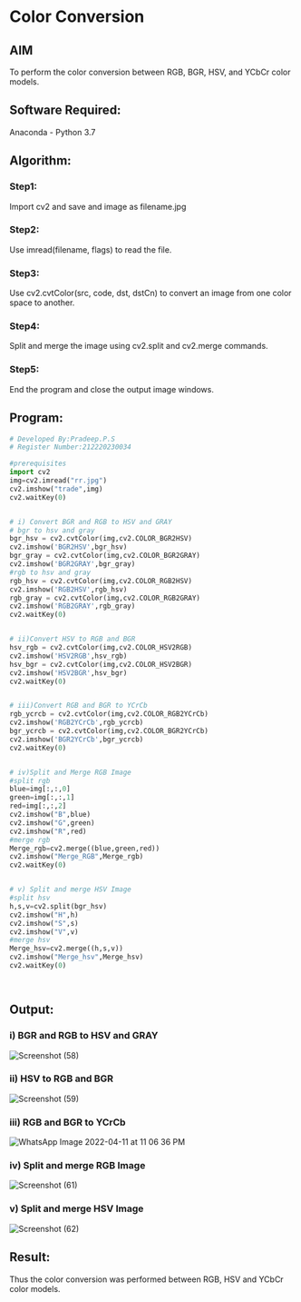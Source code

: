 # Color Conversion
## AIM
To perform the color conversion between RGB, BGR, HSV, and YCbCr color models.

## Software Required:
Anaconda - Python 3.7
## Algorithm:
### Step1:

Import cv2 and save and image as filename.jpg
### Step2:

Use imread(filename, flags) to read the file.

### Step3:

Use cv2.cvtColor(src, code, dst, dstCn) to convert an image from one color space to another.

### Step4:

Split and merge the image using cv2.split and cv2.merge commands.

### Step5:

End the program and close the output image windows.

## Program:
```python
# Developed By:Pradeep.P.S
# Register Number:212220230034

#prerequisites
import cv2
img=cv2.imread("rr.jpg")
cv2.imshow("trade",img)
cv2.waitKey(0)


# i) Convert BGR and RGB to HSV and GRAY
# bgr to hsv and gray
bgr_hsv = cv2.cvtColor(img,cv2.COLOR_BGR2HSV)
cv2.imshow('BGR2HSV',bgr_hsv)
bgr_gray = cv2.cvtColor(img,cv2.COLOR_BGR2GRAY)
cv2.imshow('BGR2GRAY',bgr_gray)
#rgb to hsv and gray
rgb_hsv = cv2.cvtColor(img,cv2.COLOR_RGB2HSV)
cv2.imshow('RGB2HSV',rgb_hsv)
rgb_gray = cv2.cvtColor(img,cv2.COLOR_RGB2GRAY)
cv2.imshow('RGB2GRAY',rgb_gray)
cv2.waitKey(0)


# ii)Convert HSV to RGB and BGR
hsv_rgb = cv2.cvtColor(img,cv2.COLOR_HSV2RGB)
cv2.imshow('HSV2RGB',hsv_rgb)
hsv_bgr = cv2.cvtColor(img,cv2.COLOR_HSV2BGR)
cv2.imshow('HSV2BGR',hsv_bgr)
cv2.waitKey(0)


# iii)Convert RGB and BGR to YCrCb
rgb_ycrcb = cv2.cvtColor(img,cv2.COLOR_RGB2YCrCb)
cv2.imshow('RGB2YCrCb',rgb_ycrcb)
bgr_ycrcb = cv2.cvtColor(img,cv2.COLOR_BGR2YCrCb)
cv2.imshow('BGR2YCrCb',bgr_ycrcb)
cv2.waitKey(0)


# iv)Split and Merge RGB Image
#split rgb
blue=img[:,:,0]
green=img[:,:,1]
red=img[:,:,2]
cv2.imshow("B",blue)
cv2.imshow("G",green)
cv2.imshow("R",red)
#merge rgb
Merge_rgb=cv2.merge((blue,green,red))
cv2.imshow("Merge_RGB",Merge_rgb)
cv2.waitKey(0)


# v) Split and merge HSV Image
#split hsv
h,s,v=cv2.split(bgr_hsv)
cv2.imshow("H",h)
cv2.imshow("S",s)
cv2.imshow("V",v)
#merge hsv
Merge_hsv=cv2.merge((h,s,v))
cv2.imshow("Merge_hsv",Merge_hsv)
cv2.waitKey(0)




```
## Output:
### i) BGR and RGB to HSV and GRAY
![Screenshot (58)](https://user-images.githubusercontent.com/102652887/162793093-201bcfc0-defd-49f0-8be9-1fa8c6ec0c99.png)


### ii) HSV to RGB and BGR
![Screenshot (59)](https://user-images.githubusercontent.com/102652887/162793753-0e1283c7-994e-4361-aa45-faff69d48dd6.png)



### iii) RGB and BGR to YCrCb
![WhatsApp Image 2022-04-11 at 11 06 36 PM](https://user-images.githubusercontent.com/102652887/162797728-94737803-4db3-46d0-a1d3-896e6122351c.jpeg)





### iv) Split and merge RGB Image
![Screenshot (61)](https://user-images.githubusercontent.com/102652887/162792965-500437b3-0978-4307-bf10-93565d1c8b94.png)


### v) Split and merge HSV Image
![Screenshot (62)](https://user-images.githubusercontent.com/102652887/162792838-5f8a1265-e4b4-41c8-a96d-c98246ff4a26.png)


## Result:
Thus the color conversion was performed between RGB, HSV and YCbCr color models.
